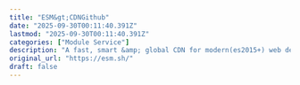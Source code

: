 ```yaml
---
title: "ESM&gt;CDNGithub"
date: "2025-09-30T00:11:40.391Z"
lastmod: "2025-09-30T00:11:40.391Z"
categories: ["Module Service"]
description: "A fast, smart &amp; global CDN for modern(es2015+) web development."
original_url: "https://esm.sh/"
draft: false
---
```

